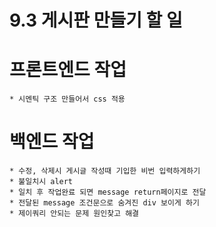 # 9.3 게시판 만들기 할 일 

# 프론트엔드 작업 
	* 시멘틱 구조 만들어서 css 적용
# 백엔드 작업 
	* 수정, 삭제시 게시글 작성때 기입한 비번 입력하게하기
	* 불일치시 alert 
	* 일치 후 작업완료 되면 message return페이지로 전달
	* 전달된 message 조건문으로 숨겨진 div 보이게 하기
	* 제이쿼리 안되는 문제 원인찾고 해결
	
	

